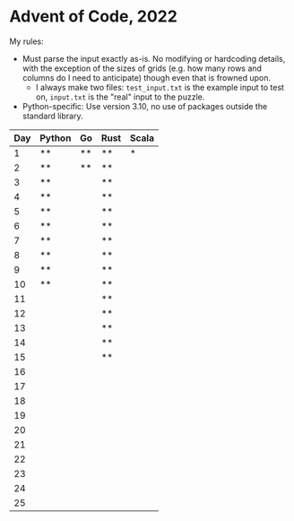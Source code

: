 # Advent of Code, 2022

My rules:
- Must parse the input exactly as-is. No modifying or hardcoding details, with the exception of the sizes of grids (e.g. how many rows and columns do I need to anticipate) though even that is frowned upon.
  - I always make two files: `test_input.txt` is the example input to test on, `input.txt` is the "real" input to the puzzle.
- Python-specific: Use version 3.10, no use of packages outside the standard library.


| Day | Python |   Go | Rust | Scala |
| --- | ------ | ---- | ---- | ----- |
|   1 |     ** |   ** |   ** |    *  |
|   2 |     ** |   ** |   ** |       |
|   3 |     ** |      |   ** |       |
|   4 |     ** |      |   ** |       |
|   5 |     ** |      |   ** |       |
|   6 |     ** |      |   ** |       |
|   7 |     ** |      |   ** |       |
|   8 |     ** |      |   ** |       |
|   9 |     ** |      |   ** |       |
|  10 |     ** |      |   ** |       |
|  11 |        |      |   ** |       |
|  12 |        |      |   ** |       |
|  13 |        |      |   ** |       |
|  14 |        |      |   ** |       |
|  15 |        |      |   ** |       |
|  16 |        |      |      |       |
|  17 |        |      |      |       |
|  18 |        |      |      |       |
|  19 |        |      |      |       |
|  20 |        |      |      |       |
|  21 |        |      |      |       |
|  22 |        |      |      |       |
|  23 |        |      |      |       |
|  24 |        |      |      |       |
|  25 |        |      |      |       |
